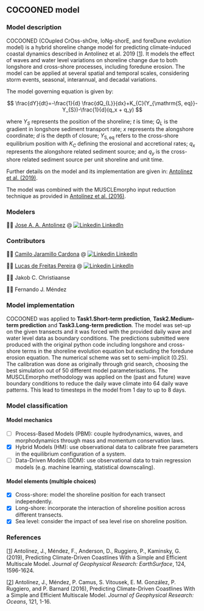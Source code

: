 ## COCOONED model
### Model description
COCOONED (COupled CrOss-shOre, loNg-shorE, and foreDune evolution model) is a hybrid shoreline change model for predicting climate-induced coastal dynamics described in Antolínez et al. 2019 [[1](https://doi.org/10.1029/2018JF004790)]. It models the effect of waves and water level variations on shoreline change due to both longshore and cross-shore processes, including foredune erosion. The model can be applied at several spatial and temporal scales, considering storm events, seasonal, interannual, and decadal variations.

The model governing equation is given by:

$$ \frac{dY}{dt}=-\frac{1}{d} \frac{dQ_{L}}{dx}+K_{C}(Y_{\mathrm{S, eq}}-Y_{S})-\frac{1}{d}(q_x + q_y) $$

where $Y_S$ represents the position of the shoreline; $t$ is time; $Q_L$ is the gradient in longshore sediment transport rate; $x$ represents the alongshore coordinate; $d$ is the depth of closure; $Y_{\mathrm{S, eq}}$ refers to the cross-shore equilibrium position with $K_C$ defining the erosional and accretional rates; $q_x$ represents the alongshore related sediment source; and $q_y$ is the cross-shore related sediment source per unit shoreline and unit time.

Further details on the model and its implementation are given in: [Antolínez et al. (2019)](https://doi.org/10.1029/2018JF004790).

The model was combined with the MUSCLEmorpho input reduction technique as provided in [Antolínez et al. (2016)](https://doi.org/10.1002/2015JC011107).

### Modelers
:man_technologist: [Jose A. A. Antolinez](https://www.tudelft.nl/staff/j.a.a.antolinez/) @ [![Linkedin](https://i.sstatic.net/gVE0j.png) LinkedIn](https://www.linkedin.com/in/jaaantolinez/)
### Contributors
:man_technologist: [Camilo Jaramillo Cardona](https://ihcantabria.com/directorio-personal/camilo-jaramillo/) @ [![Linkedin](https://i.sstatic.net/gVE0j.png) LinkedIn](https://www.linkedin.com/in/camilo-jaramillo-cardona-05b64789/)

:man_technologist: [Lucas de Freitas Pereira](https://ihcantabria.com/directorio-personal/lucas-de-freitas-pereira/) @ [![Linkedin](https://i.sstatic.net/gVE0j.png) LinkedIn](https://www.linkedin.com/in/lucas-de-freitas-pereira-a64a0879/)

:man_technologist: Jakob C. Christiaanse

:man_technologist: Fernando J. Méndez
### Model implementation
COCOONED was applied to **Task1.Short-term prediction**, **Task2.Medium-term prediction** and **Task3.Long-term prediction**. The model was set-up on the given transects and it was forced with the provided daily wave and water level data as boundary conditions. The predictions submitted were produced with the original python code including longshore and cross-shore terms in the shoreline evolution equation but excluding the foredune erosion equation. The numerical scheme was set to semi-implicit (0.25). The calibration was done as originally through grid search, choosing the best simulation out of 50 different model parameterisations. The MUSCLEmorpho methodology was applied on the (past and future) wave boundary conditions to reduce the daily wave climate into 64 daily wave patterns. This lead to timesteps in the model from 1 day to up to 8 days.

### Model classification
#### Model mechanics
- [ ] Process-Based Models (PBM): couple hydrodynamics, waves, and morphodynamics through mass and momentum conservation laws.
- [x] Hybrid Models (HM): use observational data to calibrate free parameters in the equilibrium configuration of a system.
- [ ] Data-Driven Models (DDM): use observational data to train regression models (e.g. machine learning, statistical downscaling).
#### Model elements (multiple choices)
- [x] Cross-shore: model the shoreline position for each transect independently.
- [x] Long-shore: incorporate the interaction of shoreline position across different transects.
- [x] Sea level: consider the impact of sea level rise on shoreline position.

### References
[[1](https://doi.org/10.1029/2018JF004790)] Antolínez, J., Méndez, F., Anderson, D., Ruggiero, P., Kaminsky, G. (2019), Predicting Climate-Driven Coastlines With a Simple and Efficient Multiscale Model. *Journal of Geophysical Research: EarthSurface*, 124, 1596-1624.

[[2](https://doi.org/10.1002/2015JC011107)] Antolínez, J., Méndez, P. Camus, S. Vitousek, E. M. González, P. Ruggiero, and P. Barnard (2016), Predicting Climate-Driven Coastlines With a Simple and Efficient Multiscale Model. *Journal of Geophysical Research: Oceans*, 121, 1-16.

